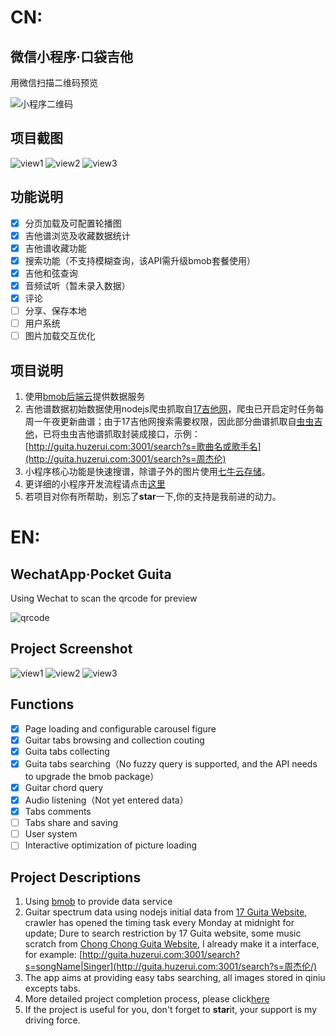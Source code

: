 # CN:
## 微信小程序·口袋吉他
用微信扫描二维码预览

![小程序二维码](http://qiniu1.huzerui.com/17-10-19/9711670.jpg)

## 项目截图
![view1](http://qiniu1.huzerui.com/17-11-9/6887912.jpg)
![view2](http://qiniu1.huzerui.com/17-11-9/75469062.jpg)
![view3](http://qiniu1.huzerui.com/17-11-9/61787499.jpg)

## 功能说明
- [x] 分页加载及可配置轮播图
- [x] 吉他谱浏览及收藏数据统计
- [x] 吉他谱收藏功能
- [x] 搜索功能（不支持模糊查询，该API需升级bmob套餐使用）
- [x] 吉他和弦查询
- [x] 音频试听（暂未录入数据）
- [x] 评论
- [ ] 分享、保存本地
- [ ] 用户系统
- [ ] 图片加载交互优化

## 项目说明
1. 使用[bmob后端云](https://www.bmob.cn/)提供数据服务
2. 吉他谱数据初始数据使用nodejs爬虫抓取自[17吉他网](http://www.17jita.com/)，爬虫已开启定时任务每周一午夜更新曲谱；由于17吉他网搜索需要权限，因此部分曲谱抓取自[虫虫吉他](http://www.ccguitar.cn/)，已将虫虫吉他谱抓取封装成接口，示例：[http://guita.huzerui.com:3001/search?s=歌曲名或歌手名](http://guita.huzerui.com:3001/search?s=周杰伦)
3. 小程序核心功能是快速搜谱，除谱子外的图片使用[七牛云存储](https://www.qiniu.com/)。
4. 更详细的小程序开发流程请点击[这里]()
5. 若项目对你有所帮助，别忘了**star**一下,你的支持是我前进的动力。

# EN:
## WechatApp·Pocket Guita
Using Wechat to scan the qrcode for preview

![qrcode](http://qiniu1.huzerui.com/17-10-19/9711670.jpg)

## Project Screenshot
![view1](http://qiniu1.huzerui.com/17-11-9/6887912.jpg)
![view2](http://qiniu1.huzerui.com/17-11-9/75469062.jpg)
![view3](http://qiniu1.huzerui.com/17-11-9/61787499.jpg)

## Functions
- [x] Page loading and configurable carousel figure
- [x] Guitar tabs browsing and collection couting
- [x] Guita tabs collecting
- [x] Guita tabs  searching（No fuzzy query is supported, and the API needs to upgrade the bmob package）
- [x] Guitar chord query
- [x] Audio listening（Not yet entered data）
- [x] Tabs comments
- [ ] Tabs share and saving
- [ ] User system 
- [ ] Interactive optimization of picture loading

## Project Descriptions
1. Using [bmob](https://www.bmob.cn/) to provide data service
2. Guitar spectrum data using nodejs initial data from [17 Guita Website](http://www.17jita.com/), crawler has opened the timing task every Monday at midnight for update; Dure to search restriction by 17 Guita website, some music scratch from [Chong Chong Guita Website](http://www.ccguitar.cn/), I already make it a interface, for example: [http://guita.huzerui.com:3001/search?s=songName|Singer](http://guita.huzerui.com:3001/search?s=周杰伦/)
3. The app aims at providing easy tabs searching, all images stored in qiniu excepts tabs.
4. More detailed project completion process, please click[here]()
5. If the project is useful for you, don't forget to **star**it, your support is my driving force.

